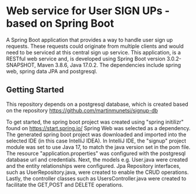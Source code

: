 # Web service for User SIGN UPs - based on Spring Boot
A Spring Boot application that provides a way to handle user sign up requests. These requests could originate from multiple clients and would need to be serviced at this central sign up service. 
This application, is a RESTful web service and, is developed using Spring Boot version 3.0.2-SNAPSHOT, Maven 3.8.6, Java 17.0.2. The dependencies include spring web, spring data JPA and postgresql.

## Getting Started
This repository depends on a postgresql database, which is created based on the repository https://github.com/martinmunetsi/signup-db

To get started, the spring boot project was created using "spring initilizr" found on https://start.spring.io/
Spring Web was selected as a dependency. The generated spring boot project was downloaded and imported into the selected IDE (in this case IntelliJ IDEA). In IntelliJ IDE, the "signup" project module was set to use Java 17, to match the java version set in the pom file.
The resource "application.properties" was configured with the postgresql database url and credentials.
Next, the models e.g. User.java were created and the entity relationships were configured. Jpa Repository interfaces, such as UserRepository.java, were created to enable the CRUD operations.
Lastly, the controller classes such as UsersController.java were created to facilitate the GET,POST and DELETE operations.
